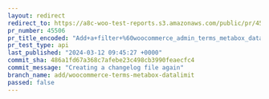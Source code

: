 ```yaml
---
layout: redirect
redirect_to: https://a8c-woo-test-reports.s3.amazonaws.com/public/pr/45506/api/index.html
pr_number: 45506
pr_title_encoded: "Add+a+filter+%60woocommerce_admin_terms_metabox_datalimit%60+to+change+the+data-limit+value+for+the+attributes+term+box"
pr_test_type: api
last_published: "2024-03-12 09:45:27 +0000"
commit_sha: 486a1fd67a368c7afebe23c498cb3990feaecfc4
commit_message: "Creating a changelog file again"
branch_name: add/woocommerce-terms-metabox-datalimit
passed: false
---
```

